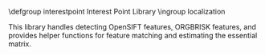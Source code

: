 \defgroup interestpoint Interest Point Library
\ingroup localization

This library handles detecting OpenSIFT features, ORGBRISK features,
and provides helper functions for feature matching and estimating
the essential matrix.

